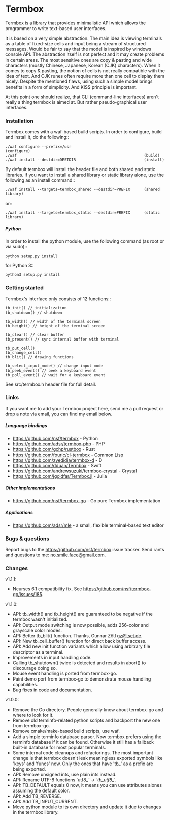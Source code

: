 # Termbox

Termbox is a library that provides minimalistic API which allows the
programmer to write text-based user interfaces.

It is based on a very simple abstraction. The main idea is viewing terminals as
a table of fixed-size cells and input being a stream of structured
messages. Would be fair to say that the model is inspired by windows console
API. The abstraction itself is not perfect and it may create problems in certain
areas. The most sensitive ones are copy & pasting and wide characters (mostly
Chinese, Japanese, Korean (CJK) characters). When it comes to copy & pasting,
the notion of cells is not really compatible with the idea of text. And CJK
runes often require more than one cell to display them nicely. Despite the
mentioned flaws, using such a simple model brings benefits in a form of
simplicity. And KISS principle is important.

At this point one should realize, that CLI (command-line interfaces) aren't
really a thing termbox is aimed at. But rather pseudo-graphical user interfaces.

### Installation

Termbox comes with a waf-based build scripts. In order to configure, build and
install it, do the following::

```
./waf configure --prefix=/usr                                (configure)
./waf                                                        (build)
./waf install --destdir=DESTDIR                              (install)
```

By default termbox will install the header file and both shared and static
libraries. If you want to install a shared library or static library alone, use
the following as an install command::

```
./waf install --targets=termbox_shared --destdir=PREFIX      (shared library)
```

or::

```
./waf install --targets=termbox_static --destdir=PREFIX      (static library)
```

##### Python

In order to install the python module, use the following command (as root or
via sudo)::

```
python setup.py install
```

for Python 3::

```
python3 setup.py install
```

### Getting started

Termbox's interface only consists of 12 functions::

```
tb_init() // initialization
tb_shutdown() // shutdown

tb_width() // width of the terminal screen
tb_height() // height of the terminal screen

tb_clear() // clear buffer
tb_present() // sync internal buffer with terminal

tb_put_cell()
tb_change_cell()
tb_blit() // drawing functions

tb_select_input_mode() // change input mode
tb_peek_event() // peek a keyboard event
tb_poll_event() // wait for a keyboard event
```

See src/termbox.h header file for full detail.

### Links

If you want me to add your Termbox project here, send me a pull request or drop
a note via email, you can find my email below.

##### Language bindings

- https://github.com/nsf/termbox - Python
- https://github.com/adsr/termbox-php - PHP
- https://github.com/gchp/rustbox - Rust
- https://github.com/fouric/cl-termbox - Common Lisp
- https://github.com/zyedidia/termbox-d - D
- https://github.com/dduan/Termbox - Swift
- https://github.com/andrewsuzuki/termbox-crystal - Crystal
- https://github.com/jgoldfar/Termbox.jl - Julia

##### Other implementations

- https://github.com/nsf/termbox-go - Go pure Termbox implementation

##### Applications

- https://github.com/adsr/mle - a small, flexible terminal-based text editor

### Bugs & questions

Report bugs to the https://github.com/nsf/termbox issue tracker. Send rants
and questions to me: no.smile.face@gmail.com.

### Changes

v1.1.1:

- Ncurses 6.1 compatibility fix. See https://github.com/nsf/termbox-go/issues/185.

v1.1.0:

- API: tb_width() and tb_height() are guaranteed to be negative if the termbox
  wasn't initialized.
- API: Output mode switching is now possible, adds 256-color and grayscale color
  modes.
- API: Better tb_blit() function. Thanks, Gunnar Zötl <gz@tset.de>.
- API: New tb_cell_buffer() function for direct back buffer access.
- API: Add new init function variants which allow using arbitrary file
  descriptor as a terminal.
- Improvements in input handling code.
- Calling tb_shutdown() twice is detected and results in abort() to discourage
  doing so.
- Mouse event handling is ported from termbox-go.
- Paint demo port from termbox-go to demonstrate mouse handling capabilities.
- Bug fixes in code and documentation.

v1.0.0:

- Remove the Go directory. People generally know about termbox-go and where
  to look for it.
- Remove old terminfo-related python scripts and backport the new one from
  termbox-go.
- Remove cmake/make-based build scripts, use waf.
- Add a simple terminfo database parser. Now termbox prefers using the
  terminfo database if it can be found. Otherwise it still has a fallback
  built-in database for most popular terminals.
- Some internal code cleanups and refactorings. The most important change is
  that termbox doesn't leak meaningless exported symbols like 'keys' and
  'funcs' now. Only the ones that have 'tb_' as a prefix are being exported.
- API: Remove unsigned ints, use plain ints instead.
- API: Rename UTF-8 functions 'utf8_*' -> 'tb_utf8_*'.
- API: TB_DEFAULT equals 0 now, it means you can use attributes alones
  assuming the default color.
- API: Add TB_REVERSE.
- API: Add TB_INPUT_CURRENT.
- Move python module to its own directory and update it due to changes in the
  termbox library.
